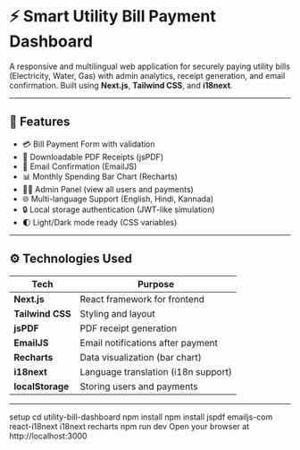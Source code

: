 # ⚡ Smart Utility Bill Payment Dashboard

A responsive and multilingual web application for securely paying utility bills (Electricity, Water, Gas) with admin analytics, receipt generation, and email confirmation. Built using **Next.js**, **Tailwind CSS**, and **i18next**.

---

## 📌 Features

- 💳 Bill Payment Form with validation
- 📄 Downloadable PDF Receipts (jsPDF)
- 📧 Email Confirmation (EmailJS)
- 📊 Monthly Spending Bar Chart (Recharts)
- 🧑‍💼 Admin Panel (view all users and payments)
- 🌐 Multi-language Support (English, Hindi, Kannada)
- 🔒 Local storage authentication (JWT-like simulation)
- 🌓 Light/Dark mode ready (CSS variables)

---

## ⚙️ Technologies Used

| Tech          | Purpose                             |
|---------------|-------------------------------------|
| **Next.js**   | React framework for frontend        |
| **Tailwind CSS** | Styling and layout             |
| **jsPDF**     | PDF receipt generation              |
| **EmailJS**   | Email notifications after payment   |
| **Recharts**  | Data visualization (bar chart)      |
| **i18next**   | Language translation (i18n support) |
| **localStorage** | Storing users and payments     |

---

setup
cd utility-bill-dashboard
npm install
npm install jspdf emailjs-com react-i18next i18next recharts
npm run dev
Open your browser at http://localhost:3000
